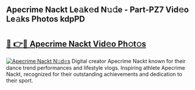 ## Apecrime Nackt Le𝚊k𝚎d N𝚞𝚍e - Part-PZ7 Vid𝚎o Le𝚊ks Photos kdpPD

# <h2><a href="http://fb0jgd4.evod.top/?m=Apecrime+Nackt">🔗 👉🔴 Apecrime Nackt Vid𝚎o Ph𝚘t𝚘s</a></h2>

[![Apecrime Nackt N𝚞d𝚎s](https://i.imgur.com/8V9OHl7.gif)](http://fb0jgd4.evod.top/?m=Apecrime+Nackt)
Digital creator Apecrime Nackt known for their dance trend performances and lifestyle vlogs. Inspiring athlete Apecrime Nackt, recognized for their outstanding achievements and dedication to their sport. 
